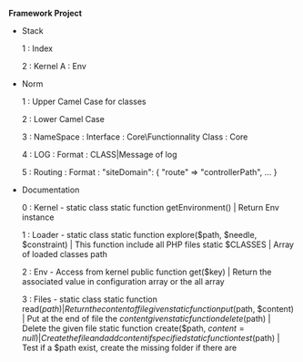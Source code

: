 **Framework Project**

* Stack 
    
    
    1 : Index
    
    2 : Kernel
        A : Env
    
    
* Norm


    1 : Upper Camel Case for classes
    
    2 : Lower Camel Case
    
    3 : NameSpace :
        Interface : Core\Functionnality
        Class : Core
        
    4 : LOG :
        Format : CLASS|Message of log
        
    5 : Routing :
        Format : 
            "siteDomain": {
                "route" => "controllerPath",
                ...
            }

* Documentation


    0 : Kernel -
        static class
        static function getEnvironment() | Return Env instance

    1 : Loader -
        static class
        static function explore($path, $needle, $constraint) | This function include all PHP files
        static $CLASSES | Array of loaded classes path
        
    2 : Env -
        Access from kernel
        public function get($key) | Return the associated value in configuration array or the all array
        
    3 : Files -
        static class
        static function read($path) | Return the content of file given
        static function put($path, $content) | Put at the end of file the $content given
        static function delete($path) | Delete the given file
        static function create($path, $content = null) | Create the file and add content if specified
        static function test($path) | Test if a $path exist, create the missing folder if there are